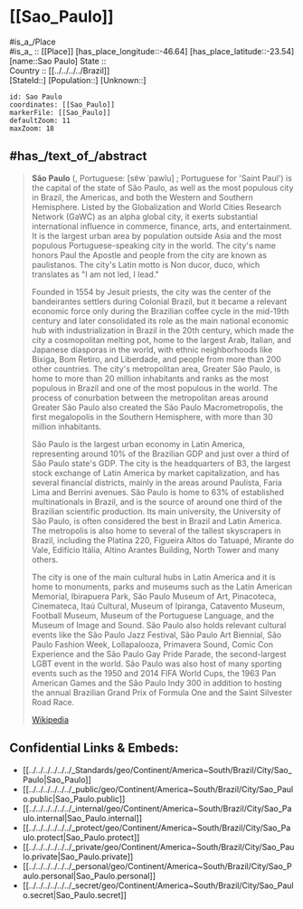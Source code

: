 ﻿---
location:
- -23.54
- -46.64
mapzoom:
- 7
- 12
mapmarker: city
type: City
tags:
- geo/City
SpocWebEntityId: 33948
isDeleted: false
confidential: public
aliases:
- Sao_Paulo
- "São Paulo"
has_id_wikidata: Q174
twinned_administrative_body:
- '[[_Standards/WikiData/WD~Monterrey,81033]]'
- '[[_Standards/WikiData/WD~Cluj-Napoca,100188]]'
- '[[_Standards/WikiData/WD~Arequipa,159273]]'
- '[[_Standards/WikiData/WD~Naha,181966]]'
- "[[_Standards/WikiData/WD~Póvoa_de_Varzim,200459]]"
- '[[_Standards/WikiData/WD~Leiria,206933]]'
- '[[_Standards/WikiData/WD~Huaibei,360268]]'
- '[[_Standards/WikiData/WD~Torreón,386991]]'
- '[[_Standards/WikiData/WD~Góis,425410]]'
- "[[_Standards/WikiData/WD~Alta_Floresta,433574]]"
- "[[_Standards/WikiData/WD~Miami-Dade_County,468557]]"
- '[[_Standards/WikiData/WD~Belmonte,816115]]'
- "[[_Standards/WikiData/WD~Presidente_Franco_District,2201876]]"
- "[[_Standards/WikiData/WD~San_Cristóbal_de_La_Laguna,54898]]"
- '[[_Standards/WikiData/WD~Milan,490]]'
- '[[_Standards/WikiData/WD~Lisbon,597]]'
- '[[_Standards/WikiData/WD~Beijing,956]]'
- '[[_Standards/WikiData/WD~Hamburg,1055]]'
- '[[_Standards/WikiData/WD~Chicago,1297]]'
- '[[_Standards/WikiData/WD~Montevideo,1335]]'
- "[[_Standards/WikiData/WD~Buenos_Aires,1486]]"
- '[[_Standards/WikiData/WD~Tokyo,1490]]'
- "[[_Standards/WikiData/WD~La_Paz,1491]]"
- "[[_Standards/WikiData/WD~Mexico_City,1489]]"
- '[[_Standards/WikiData/WD~Barcelona,1492]]'
- '[[_Standards/WikiData/WD~Abidjan,1515]]'
- '[[_Standards/WikiData/WD~Havana,1563]]'
- '[[_Standards/WikiData/WD~Budapest,1781]]'
- '[[_Standards/WikiData/WD~Yerevan,1953]]'
- '[[_Standards/WikiData/WD~Leipzig,2079]]'
- '[[_Standards/WikiData/WD~Lima,2868]]'
- '[[_Standards/WikiData/WD~Santiago,2887]]'
- '[[_Standards/WikiData/WD~Asunción,2933]]'
- '[[_Standards/WikiData/WD~Bamako,3703]]'
- '[[_Standards/WikiData/WD~Damascus,3766]]'
- '[[_Standards/WikiData/WD~Amman,3805]]'
- '[[_Standards/WikiData/WD~Luanda,3897]]'
- '[[_Standards/WikiData/WD~Córdoba,5818]]'
- '[[_Standards/WikiData/WD~Miami,8652]]'
- '[[_Standards/WikiData/WD~Shanghai,8686]]'
- '[[_Standards/WikiData/WD~Seoul,8684]]'
- "[[_Standards/WikiData/WD~Santiago_de_Compostela,14314]]"
- '[[_Standards/WikiData/WD~Macau,14773]]'
- '[[_Standards/WikiData/WD~Bucharest,19660]]'
- '[[_Standards/WikiData/WD~Funchal,25444]]'
- '[[_Standards/WikiData/WD~Toronto,172]]'
- "[[_Standards/WikiData/WD~Tel_Aviv,33935]]"
- '[[_Standards/WikiData/WD~Osaka,35765]]'
- '[[_Standards/WikiData/WD~İzmir,35997]]'
- '[[_Standards/WikiData/WD~Ningbo,42780]]'
- "[[_Standards/WikiData/WD~La_Plata,44059]]"
- '[[_Standards/WikiData/WD~Mendoza,44237]]'
- '[[_Standards/WikiData/WD~Coimbra,45412]]'
instance_of:
- '[[_Standards/WikiData/WD~megacity,174844]]'
- "[[_Standards/WikiData/WD~big_city,1549591]]"
- "[[_Standards/WikiData/WD~municipality_of_Brazil,3184121]]"
- "[[_Standards/WikiData/WD~largest_city,51929311]]"
- '[[_Standards/WikiData/WD~city,515]]'
shares_border_with:
- "[[_Standards/WikiData/WD~São_Bernardo_do_Campo,184403]]"
- '[[_Standards/WikiData/WD~Guarulhos,184409]]'
- "[[_Standards/WikiData/WD~Santo_André,191652]]"
- "[[_Standards/WikiData/WD~São_Vicente,272254]]"
- '[[_Standards/WikiData/WD~Itaquaquecetuba,330202]]'
- '[[_Standards/WikiData/WD~Mauá,331300]]'
- '[[_Standards/WikiData/WD~Poá,377601]]'
- '[[_Standards/WikiData/WD~Barueri,461773]]'
- "[[_Standards/WikiData/WD~Santana_de_Parnaíba,526318]]"
- "[[_Standards/WikiData/WD~Embu_das_Artes,651860]]"
- '[[_Standards/WikiData/WD~Diadema,651891]]'
- '[[_Standards/WikiData/WD~Cotia,669305]]'
- "[[_Standards/WikiData/WD~Taboão_da_Serra,841231]]"
- "[[_Standards/WikiData/WD~Itapecerica_da_Serra,926662]]"
- '[[_Standards/WikiData/WD~Mairiporã,931560]]'
- "[[_Standards/WikiData/WD~São_Caetano_do_Sul,967648]]"
- '[[_Standards/WikiData/WD~Itanhaém,983491]]'
- "[[_Standards/WikiData/WD~Ferraz_de_Vasconcelos,1646968]]"
- '[[_Standards/WikiData/WD~Embu-Guaçu,1749956]]'
- '[[_Standards/WikiData/WD~Caieiras,1750069]]'
- '[[_Standards/WikiData/WD~Cajamar,1760376]]'
- '[[_Standards/WikiData/WD~Juquitiba,1760410]]'
- '[[_Standards/WikiData/WD~Osasco,4035]]'
contains_the_administrative_territorial_entity:
- "[[_Standards/WikiData/WD~West_Zone_of_São_Paulo,279830]]"
- "[[_Standards/WikiData/WD~Central_Zone_of_São_Paulo,3236252]]"
- "[[_Standards/WikiData/WD~South-Central_Zone,5195889]]"
- "[[_Standards/WikiData/WD~East_Zone_of_São_Paulo,5329735]]"
- "[[_Standards/WikiData/WD~Southeast_Zone,5558295]]"
- "[[_Standards/WikiData/WD~Northwest_Zone,9097778]]"
- "[[_Standards/WikiData/WD~North_Zone_of_São_Paulo,9097780]]"
- "[[_Standards/WikiData/WD~South_Zone_of_São_Paulo,9097789]]"
- "[[_Standards/WikiData/WD~Northeast_Zone,9296727]]"
- "[[_Standards/WikiData/WD~Southwest_Zone,10395253]]"
described_by_source:
- "[[_Standards/WikiData/WD~Brockhaus_and_Efron_Encyclopedic_Dictionary,602358]]"
- "[[_Standards/WikiData/WD~Encyclopædia_Britannica_11th_edition,867541]]"
- "[[_Standards/WikiData/WD~The_Nuttall_Encyclopædia,3181656]]"
part_of:
- "[[_Standards/WikiData/WD~São_Paulo_metropolitan_area,744763]]"
- "[[_Standards/WikiData/WD~Greater_São_Paulo,1415666]]"
- "[[_Standards/WikiData/WD~São_Paulo,175]]"
located_in_or_next_to_body_of_water:
- "[[_Standards/WikiData/WD~Tietê_River,849539]]"
- "[[_Standards/WikiData/WD~Pinheiros_River,1862264]]"
flag: "[[_Standards/WikiData/WD~flag_of_the_City_of_São_Paulo,965192]]"
highest_point: "[[_Standards/WikiData/WD~Pico_do_Jaraguá,2500246]]"
coat_of_arms: "[[_Standards/WikiData/WD~coat_of_arms_of_São_Paulo,5198811]]"
economy_of_topic: "[[_Standards/WikiData/WD~Economy_of_São_Paulo,5333788]]"
legislative_body: "[[_Standards/WikiData/WD~Municipal_Chamber_of_São_Paulo,6936217]]"
category_for_people_buried_here: '[[_Standards/WikiData/WD~Q7977949,7977949]]'
topic_s_main_Wikimedia_portal: "[[_Standards/WikiData/WD~Portal_São_Paulo_(city),11243202]]"
anthem: "[[_Standards/WikiData/WD~Anthem_of_the_Municipality_of_São_Paulo,19552969]]"
office_held_by_head_of_government: "[[_Standards/WikiData/WD~mayor_of_São_Paulo,24255165]]"
head_of_government: "[[_Standards/WikiData/WD~Ricardo_Nunes,56195607]]"
coordinate_location: "Point(-46.633947222 -23.550394444)"
page_banner: "http://commons.wikimedia.org/wiki/Special:FilePath/Brazil%20-%20SP.jpg"
locator_map_image: "http://commons.wikimedia.org/wiki/Special:FilePath/Brazil%20Sao%20Paulo%20Sao%20Paulo%20location%20map.svg"
location_map: "http://commons.wikimedia.org/wiki/Special:FilePath/Mapa%20sp.svg"
montage_image: "http://commons.wikimedia.org/wiki/Special:FilePath/Montagem%20SP.png"
panoramic_view: "http://commons.wikimedia.org/wiki/Special:FilePath/Panoramic%20view%20of%20Sao%20Paulo%20%28cropped%29.jpg"
aerial_view: "http://commons.wikimedia.org/wiki/Special:FilePath/Pico%20do%20jaragua%20aerial%202010.JPG"
nighttime_view: "http://commons.wikimedia.org/wiki/Special:FilePath/S%C3%A3o%20Paulo%20-%20Skyline%20by%20night.jpg"
detail_map: "http://commons.wikimedia.org/wiki/Special:FilePath/S%C3%A3o%20Paulo%20location%20map.png"
satellite_view: "http://commons.wikimedia.org/wiki/Special:FilePath/S%C3%A3o%20Paulo%20satellite%20image%2C%20Landsat-5%202010-04-18%20%28cropped%29.jpg"
image: "http://commons.wikimedia.org/wiki/Special:FilePath/Sao%20Paulo%20Skyline%20in%20Brazil.jpg"
official_website: "http://www.prefeitura.sp.gov.br/"
Provenio_UUID:
- 28668765-925c-43e6-97fa-fa5fd78549af
- 7c0632d6-42f9-4e4c-9ac3-5030f5a01b6b
Libris_URI: 42gjjrpn1cklhfp
local_dialing_code: 11
Human_Development_Index: 0.805
area: 1523
population:
- 239820
- 31385
- 64934
- 579033
- 12106920
- 1326261
- 2199096
- 3781446
- 5924615
- 8493226
- 9646185
- 10434252
- 10886534
- 11253503
- 11316149
- 11451999
- 11895893
- 11967825
- 12325232
- 12396372
- 9800000
native_label: "São Paulo"
official_name: "São Paulo"
social_media_followers: 253208
flag_image: "http://commons.wikimedia.org/wiki/Special:FilePath/Bandeira%20da%20cidade%20de%20S%C3%A3o%20Paulo.svg"
coat_of_arms_image: "http://commons.wikimedia.org/wiki/Special:FilePath/Bras%C3%A3o%20da%20cidade%20de%20S%C3%A3o%20Paulo.svg"
postal_code: 01000-000
electorate: 9141350
pronunciation_audio: "http://commons.wikimedia.org/wiki/Special:FilePath/Br-SaoPaulo.ogg"
OmegaWiki_Defined_Meaning: 944645
Commons_gallery: "São Paulo"
inception: "1554-02-04T00:00:00Z"
time_of_earliest_written_record: "1554-02-04T00:00:00Z"
U_S_National_Archives_Identifier: 10046177
Brazilian_municipality_code: 3550308
Commons_category: "São Paulo (city)"
HASC: BR.SP.SP
UN_LOCODE: BRSAO
X_Twitter_username: prefsp
Facebook_username: PrefSP
hashtag: São_Paulo
subreddit: saopaulo
IPA_transcription: "sɐ̃w̃ ˈpawlu"
demonym:
- San-Paŭlano
- Paulistain
- Paulistaine
- paulistano
- paulistani
- Sãopaulčan
- Sãopaulčanka
BHCL_UUID: 2f355215-e889-4958-a550-c6cd56a1e9c9
video: "http://commons.wikimedia.org/wiki/Special:FilePath/Sao%20Paulo%2C%20Brazil.webm"
ISNI: 000000012108298X
located_in_time_zone: '[[_Standards/WikiData/WD~UTC−03_00,6513]]'
named_after: "[[_Standards/WikiData/WD~Paul_the_Apostle,9200]]"
continent: "[[_Standards/WikiData/WD~South_America,18]]"
country: '[[_Standards/WikiData/WD~Brazil,155]]'
different_from: "[[_Standards/WikiData/WD~São_Paulo,175]]"
capital_of: "[[_Standards/WikiData/WD~São_Paulo,175]]"
located_in_the_administrative_territorial_entity: "[[_Standards/WikiData/WD~São_Paulo,175]]"
elevation_above_sea_level: 760
---

# [[Sao_Paulo]] 

 #is_a_/Place  
#is_a_ :: [[Place]] 
[has_place_longitude::-46.64] 
[has_place_latitude::-23.54] 
[name::Sao Paulo] 
State ::  
Country :: [[../../../../Brazil]]  
[StateId::] 
[Population::] 
[Unknown::] 


```leaflet
id: Sao Paulo
coordinates: [[Sao_Paulo]] 
markerFile: [[Sao_Paulo]] 
defaultZoom: 11 
maxZoom: 18
```


## #has_/text_of_/abstract 

> **São Paulo** (, Portuguese: [sɐ̃w ˈpawlu] ; Portuguese for 'Saint Paul') is the capital of the state of São Paulo, as well as the most populous city in Brazil, the Americas, and both the Western and Southern Hemisphere. Listed by the Globalization and World Cities Research Network (GaWC) as an alpha global city, it exerts substantial international influence in commerce, finance, arts, and entertainment. It is the largest urban area by population outside Asia and the most populous Portuguese-speaking city in the world. The city's name honors Paul the Apostle and people from the city are known as paulistanos. The city's Latin motto is Non ducor, duco, which translates as "I am not led, I lead." 
>
> Founded in 1554 by Jesuit priests, the city was the center of the bandeirantes settlers during Colonial Brazil, but it became a relevant economic force only during the Brazilian coffee cycle in the mid-19th century and later consolidated its role as the main national economic hub with industrialization in Brazil in the 20th century, which made the city a cosmopolitan melting pot, home to the largest Arab, Italian, and Japanese diasporas in the world, with ethnic neighborhoods like Bixiga, Bom Retiro, and Liberdade, and people from more than 200 other countries. The city's metropolitan area, Greater São Paulo, is home to more than 20 million inhabitants and ranks as the most populous in Brazil and one of the most populous in the world. The process of conurbation between the metropolitan areas around Greater São Paulo also created the São Paulo Macrometropolis, the first megalopolis in the Southern Hemisphere, with more than 30 million inhabitants.
>
> São Paulo is the largest urban economy in Latin America, representing around 10% of the Brazilian GDP and just over a third of São Paulo state's GDP. The city is the headquarters of B3, the largest stock exchange of Latin America by market capitalization, and has several financial districts, mainly in the areas around Paulista, Faria Lima and Berrini avenues. São Paulo is home to 63% of established multinationals in Brazil, and is the source of around one third of the Brazilian scientific production. Its main university, the University of São Paulo, is often considered the best in Brazil and Latin America. The metropolis is also home to several of the tallest skyscrapers in Brazil, including the Platina 220, Figueira Altos do Tatuapé, Mirante do Vale, Edifício Itália, Altino Arantes Building, North Tower and many others. 
>
> The city is one of the main cultural hubs in Latin America and it is home to monuments, parks and museums such as the Latin American Memorial, Ibirapuera Park, São Paulo Museum of Art, Pinacoteca, Cinemateca, Itaú Cultural, Museum of Ipiranga, Catavento Museum, Football Museum, Museum of the Portuguese Language, and the Museum of Image and Sound. São Paulo also holds relevant cultural events like the São Paulo Jazz Festival, São Paulo Art Biennial, São Paulo Fashion Week, Lollapalooza, Primavera Sound, Comic Con Experience and the São Paulo Gay Pride Parade, the second-largest LGBT event in the world. São Paulo was also host of many sporting events such as the 1950 and 2014 FIFA World Cups, the 1963 Pan American Games and the São Paulo Indy 300 in addition to hosting the annual Brazilian Grand Prix of Formula One and the Saint Silvester Road Race.
>
> [Wikipedia](https://en.wikipedia.org/wiki/S%C3%A3o%20Paulo) 


## Confidential Links & Embeds: 
- [[../../../../../../_Standards/geo/Continent/America~South/Brazil/City/Sao_Paulo|Sao_Paulo]] 
- [[../../../../../../_public/geo/Continent/America~South/Brazil/City/Sao_Paulo.public|Sao_Paulo.public]] 
- [[../../../../../../_internal/geo/Continent/America~South/Brazil/City/Sao_Paulo.internal|Sao_Paulo.internal]] 
- [[../../../../../../_protect/geo/Continent/America~South/Brazil/City/Sao_Paulo.protect|Sao_Paulo.protect]] 
- [[../../../../../../_private/geo/Continent/America~South/Brazil/City/Sao_Paulo.private|Sao_Paulo.private]] 
- [[../../../../../../_personal/geo/Continent/America~South/Brazil/City/Sao_Paulo.personal|Sao_Paulo.personal]] 
- [[../../../../../../_secret/geo/Continent/America~South/Brazil/City/Sao_Paulo.secret|Sao_Paulo.secret]] 

